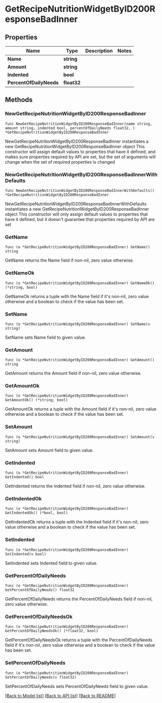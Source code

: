 # GetRecipeNutritionWidgetByID200ResponseBadInner

## Properties

Name | Type | Description | Notes
------------ | ------------- | ------------- | -------------
**Name** | **string** |  | 
**Amount** | **string** |  | 
**Indented** | **bool** |  | 
**PercentOfDailyNeeds** | **float32** |  | 

## Methods

### NewGetRecipeNutritionWidgetByID200ResponseBadInner

`func NewGetRecipeNutritionWidgetByID200ResponseBadInner(name string, amount string, indented bool, percentOfDailyNeeds float32, ) *GetRecipeNutritionWidgetByID200ResponseBadInner`

NewGetRecipeNutritionWidgetByID200ResponseBadInner instantiates a new GetRecipeNutritionWidgetByID200ResponseBadInner object
This constructor will assign default values to properties that have it defined,
and makes sure properties required by API are set, but the set of arguments
will change when the set of required properties is changed

### NewGetRecipeNutritionWidgetByID200ResponseBadInnerWithDefaults

`func NewGetRecipeNutritionWidgetByID200ResponseBadInnerWithDefaults() *GetRecipeNutritionWidgetByID200ResponseBadInner`

NewGetRecipeNutritionWidgetByID200ResponseBadInnerWithDefaults instantiates a new GetRecipeNutritionWidgetByID200ResponseBadInner object
This constructor will only assign default values to properties that have it defined,
but it doesn't guarantee that properties required by API are set

### GetName

`func (o *GetRecipeNutritionWidgetByID200ResponseBadInner) GetName() string`

GetName returns the Name field if non-nil, zero value otherwise.

### GetNameOk

`func (o *GetRecipeNutritionWidgetByID200ResponseBadInner) GetNameOk() (*string, bool)`

GetNameOk returns a tuple with the Name field if it's non-nil, zero value otherwise
and a boolean to check if the value has been set.

### SetName

`func (o *GetRecipeNutritionWidgetByID200ResponseBadInner) SetName(v string)`

SetName sets Name field to given value.


### GetAmount

`func (o *GetRecipeNutritionWidgetByID200ResponseBadInner) GetAmount() string`

GetAmount returns the Amount field if non-nil, zero value otherwise.

### GetAmountOk

`func (o *GetRecipeNutritionWidgetByID200ResponseBadInner) GetAmountOk() (*string, bool)`

GetAmountOk returns a tuple with the Amount field if it's non-nil, zero value otherwise
and a boolean to check if the value has been set.

### SetAmount

`func (o *GetRecipeNutritionWidgetByID200ResponseBadInner) SetAmount(v string)`

SetAmount sets Amount field to given value.


### GetIndented

`func (o *GetRecipeNutritionWidgetByID200ResponseBadInner) GetIndented() bool`

GetIndented returns the Indented field if non-nil, zero value otherwise.

### GetIndentedOk

`func (o *GetRecipeNutritionWidgetByID200ResponseBadInner) GetIndentedOk() (*bool, bool)`

GetIndentedOk returns a tuple with the Indented field if it's non-nil, zero value otherwise
and a boolean to check if the value has been set.

### SetIndented

`func (o *GetRecipeNutritionWidgetByID200ResponseBadInner) SetIndented(v bool)`

SetIndented sets Indented field to given value.


### GetPercentOfDailyNeeds

`func (o *GetRecipeNutritionWidgetByID200ResponseBadInner) GetPercentOfDailyNeeds() float32`

GetPercentOfDailyNeeds returns the PercentOfDailyNeeds field if non-nil, zero value otherwise.

### GetPercentOfDailyNeedsOk

`func (o *GetRecipeNutritionWidgetByID200ResponseBadInner) GetPercentOfDailyNeedsOk() (*float32, bool)`

GetPercentOfDailyNeedsOk returns a tuple with the PercentOfDailyNeeds field if it's non-nil, zero value otherwise
and a boolean to check if the value has been set.

### SetPercentOfDailyNeeds

`func (o *GetRecipeNutritionWidgetByID200ResponseBadInner) SetPercentOfDailyNeeds(v float32)`

SetPercentOfDailyNeeds sets PercentOfDailyNeeds field to given value.



[[Back to Model list]](../README.md#documentation-for-models) [[Back to API list]](../README.md#documentation-for-api-endpoints) [[Back to README]](../README.md)


